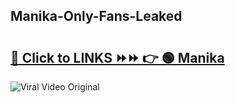 
 ## Manika-Only-Fans-Leaked

# <h2><a href="https://clipsfans.com/Manika&ref=git">🔗 Click to LINKS ⏩⏩ 👉 🟢 Manika </a></h2>

<a href="https://clipsfans.com/Manika&ref=git" rel="nofollow" data-target="animated-image.originalLink"><img src="https://i.ibb.co.com/xMMVF88/686577567.gif" alt="Viral Video Original" style="max-width: 100%; display: inline-block;" data-target="animated-image.originalImage"></a>
